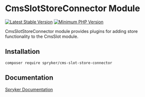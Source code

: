 # CmsSlotStoreConnector Module
[![Latest Stable Version](https://poser.pugx.org/spryker/cms-slot-store-connector/v/stable.svg)](https://packagist.org/packages/spryker/cms-slot-store-connector)
[![Minimum PHP Version](https://img.shields.io/badge/php-%3E%3D%207.3-8892BF.svg)](https://php.net/)

CmsSlotStoreConnector module provides plugins for adding store functionality to the CmsSlot module.

## Installation

```
composer require spryker/cms-slot-store-connector
```

## Documentation

[Spryker Documentation](https://academy.spryker.com/developing_with_spryker/module_guide/modules.html)
